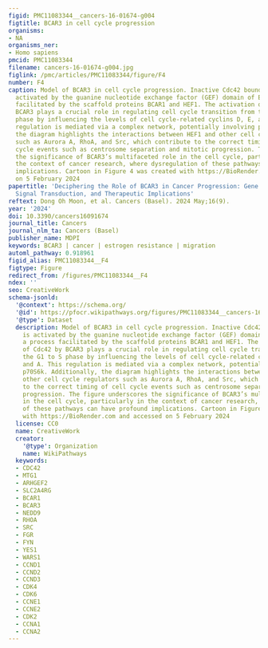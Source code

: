 ```yaml
---
figid: PMC11083344__cancers-16-01674-g004
figtitle: BCAR3 in cell cycle progression
organisms:
- NA
organisms_ner:
- Homo sapiens
pmcid: PMC11083344
filename: cancers-16-01674-g004.jpg
figlink: /pmc/articles/PMC11083344/figure/F4
number: F4
caption: Model of BCAR3 in cell cycle progression. Inactive Cdc42 bound to GDP is
  activated by the guanine nucleotide exchange factor (GEF) domain of BCAR3, a process
  facilitated by the scaffold proteins BCAR1 and HEF1. The activation of Cdc42 by
  BCAR3 plays a crucial role in regulating cell cycle transition from the G1 to S
  phase by influencing the levels of cell cycle-related cyclins D, E, and A. This
  regulation is mediated via a complex network, potentially involving p70S6k. Additionally,
  the diagram highlights the interactions between HEF1 and other cell cycle regulators
  such as Aurora A, RhoA, and Src, which contribute to the correct timing of cell
  cycle events such as centrosome separation and mitotic progression. The figure underscores
  the significance of BCAR3’s multifaceted role in the cell cycle, particularly in
  the context of cancer research, where dysregulation of these pathways can have profound
  implications. Cartoon in Figure 4 was created with https://BioRender.com and accessed
  on 5 February 2024
papertitle: 'Deciphering the Role of BCAR3 in Cancer Progression: Gene Regulation,
  Signal Transduction, and Therapeutic Implications'
reftext: Dong Oh Moon, et al. Cancers (Basel). 2024 May;16(9).
year: '2024'
doi: 10.3390/cancers16091674
journal_title: Cancers
journal_nlm_ta: Cancers (Basel)
publisher_name: MDPI
keywords: BCAR3 | cancer | estrogen resistance | migration
automl_pathway: 0.918961
figid_alias: PMC11083344__F4
figtype: Figure
redirect_from: /figures/PMC11083344__F4
ndex: ''
seo: CreativeWork
schema-jsonld:
  '@context': https://schema.org/
  '@id': https://pfocr.wikipathways.org/figures/PMC11083344__cancers-16-01674-g004.html
  '@type': Dataset
  description: Model of BCAR3 in cell cycle progression. Inactive Cdc42 bound to GDP
    is activated by the guanine nucleotide exchange factor (GEF) domain of BCAR3,
    a process facilitated by the scaffold proteins BCAR1 and HEF1. The activation
    of Cdc42 by BCAR3 plays a crucial role in regulating cell cycle transition from
    the G1 to S phase by influencing the levels of cell cycle-related cyclins D, E,
    and A. This regulation is mediated via a complex network, potentially involving
    p70S6k. Additionally, the diagram highlights the interactions between HEF1 and
    other cell cycle regulators such as Aurora A, RhoA, and Src, which contribute
    to the correct timing of cell cycle events such as centrosome separation and mitotic
    progression. The figure underscores the significance of BCAR3’s multifaceted role
    in the cell cycle, particularly in the context of cancer research, where dysregulation
    of these pathways can have profound implications. Cartoon in Figure 4 was created
    with https://BioRender.com and accessed on 5 February 2024
  license: CC0
  name: CreativeWork
  creator:
    '@type': Organization
    name: WikiPathways
  keywords:
  - CDC42
  - MTG1
  - ARHGEF2
  - SLC2A4RG
  - BCAR1
  - BCAR3
  - NEDD9
  - RHOA
  - SRC
  - FGR
  - FYN
  - YES1
  - WARS1
  - CCND1
  - CCND2
  - CCND3
  - CDK4
  - CDK6
  - CCNE1
  - CCNE2
  - CDK2
  - CCNA1
  - CCNA2
---
```

